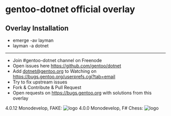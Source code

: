 gentoo-dotnet official overlay
==============================

Overlay Installation
--------------------

 - emerge -av layman
 - layman -a dotnet

<hr/>

 - Join #gentoo-dotnet channel on Freenode
 - Open issues here https://github.com/gentoo/dotnet
 - Add dotnet@gentoo.org to Watching on https://bugs.gentoo.org/userprefs.cgi?tab=email
 - Try to fix upstream issues
 - Fork & Contribute & Pull Request
 - Open requests on https://bugs.gentoo.org with solutions from this overlay

4.0.12 Monodevelop, FAKE:
![logo](http://i.imgur.com/IePWA4j.jpg)
4.0.0 Monodevelop, F# Chess:
![logo](http://i.imgur.com/4OmyG5d.jpg)
